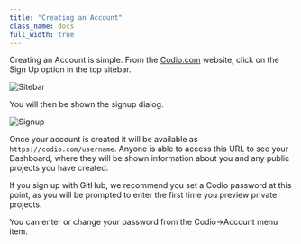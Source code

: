 ```yaml
---
title: "Creating an Account"
class_name: docs
full_width: true
---
```


Creating an Account is simple. From the [Codio.com](https://codio.com) website, click on the Sign Up option in the top sitebar.

![Sitebar](/img/docs/sitebar-signup.png)

You will then be shown the signup dialog.

![Signup](/img/docs/signup.png)

Once your account is created it will be available as `https://codio.com/username`. Anyone is able to access this URL to see your Dashboard, where they will be shown information about you and any public projects you have created.

If you sign up with GitHub, we recommend you set a Codio password at this point, as you will be prompted to enter the first time you preview private projects. 

You can enter or change your password from the Codio->Account menu item.